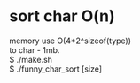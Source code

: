 # sort char O(n) 
memory use O(4*2^sizeof(type)) <br> 
to char - 1mb. <br> 
$ ./make.sh <br>
$ ./funny_char_sort [size]
